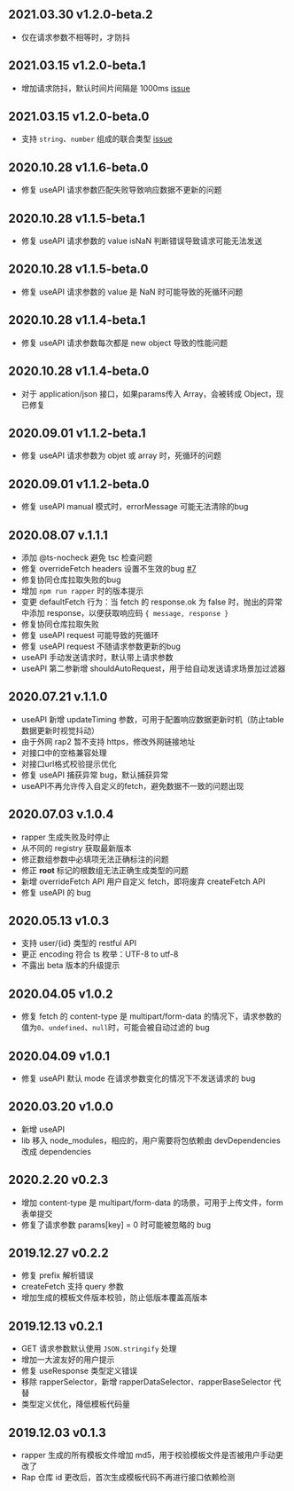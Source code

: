 ## 2021.03.30 v1.2.0-beta.2
- 仅在请求参数不相等时，才防抖

## 2021.03.15 v1.2.0-beta.1
- 增加请求防抖，默认时间片间隔是 1000ms [issue](https://work.aone.alibaba-inc.com/issue/33518480)

## 2021.03.15 v1.2.0-beta.0
- 支持 `string`、`number` 组成的联合类型 [issue](https://github.com/thx/rapper/issues/9)

## 2020.10.28 v1.1.6-beta.0
- 修复 useAPI 请求参数匹配失败导致响应数据不更新的问题

## 2020.10.28 v1.1.5-beta.1
- 修复 useAPI 请求参数的 value isNaN 判断错误导致请求可能无法发送

## 2020.10.28 v1.1.5-beta.0
- 修复 useAPI 请求参数的 value 是 NaN 时可能导致的死循环问题

## 2020.10.28 v1.1.4-beta.1
- 修复 useAPI 请求参数每次都是 new object 导致的性能问题

## 2020.10.28 v1.1.4-beta.0
- 对于 application/json 接口，如果params传入 Array，会被转成 Object，现已修复

## 2020.09.01 v1.1.2-beta.1
- 修复 useAPI 请求参数为 objet 或 array 时，死循环的问题

## 2020.09.01 v1.1.2-beta.0
- 修复 useAPI manual 模式时，errorMessage 可能无法清除的bug

## 2020.08.07 v.1.1.1
- 添加 @ts-nocheck 避免 tsc 检查问题
- 修复 overrideFetch headers 设置不生效的bug [#7](https://github.com/thx/rapper/issues/7)
- 修复协同仓库拉取失败的bug
- 增加 `npm run rapper` 时的版本提示
- 变更 defaultFetch 行为：当 fetch 的 response.ok 为 false 时，抛出的异常中添加 response，以便获取响应码 ```{ message, response }```
- 修复协同仓库拉取失败
- 修复 useAPI request 可能导致的死循环
- 修复 useAPI request 不随请求参数更新的bug
- useAPI 手动发送请求时，默认带上请求参数
- useAPI 第二参新增 shouldAutoRequest，用于给自动发送请求场景加过滤器

## 2020.07.21 v.1.1.0
- useAPI 新增 updateTiming 参数，可用于配置响应数据更新时机（防止table数据更新时视觉抖动）
- 由于外网 rap2 暂不支持 https，修改外网链接地址
- 对接口中的空格兼容处理
- 对接口url格式校验提示优化
- 修复 useAPI 捕获异常 bug，默认捕获异常
- useAPI不再允许传入自定义的fetch，避免数据不一致的问题出现


## 2020.07.03 v.1.0.4

- rapper 生成失败及时停止
- 从不同的 registry 获取最新版本
- 修正数组参数中必填项无法正确标注的问题
- 修正 **root** 标记的根数组无法正确生成类型的问题
- 新增 overrideFetch API 用户自定义 fetch，即将废弃 createFetch API
- 修复 useAPI 的 bug

## 2020.05.13 v1.0.3

- 支持 user/{id} 类型的 restful API
- 更正 encoding 符合 ts 枚举：UTF-8 to utf-8
- 不露出 beta 版本的升级提示

## 2020.04.05 v1.0.2

- 修复 fetch 的 content-type 是 multipart/form-data 的情况下，请求参数的值为`0`、`undefined`、`null`时，可能会被自动过滤的 bug

## 2020.04.09 v1.0.1

- 修复 useAPI 默认 mode 在请求参数变化的情况下不发送请求的 bug

## 2020.03.20 v1.0.0

- 新增 useAPI
- lib 移入 node_modules，相应的，用户需要将包依赖由 devDependencies 改成 dependencies

## 2020.2.20 v0.2.3

- 增加 content-type 是 multipart/form-data 的场景，可用于上传文件，form 表单提交
- 修复了请求参数 params[key] = 0 时可能被忽略的 bug

## 2019.12.27 v0.2.2

- 修复 prefix 解析错误
- createFetch 支持 query 参数
- 增加生成的模板文件版本校验，防止低版本覆盖高版本

## 2019.12.13 v0.2.1

- GET 请求参数默认使用 `JSON.stringify` 处理
- 增加一大波友好的用户提示
- 修复 useResponse 类型定义错误
- 移除 rapperSelector，新增 rapperDataSelector、rapperBaseSelector 代替
- 类型定义优化，降低模板代码量

## 2019.12.03 v0.1.3

- rapper 生成的所有模板文件增加 md5，用于校验模板文件是否被用户手动更改了
- Rap 仓库 id 更改后，首次生成模板代码不再进行接口依赖检测
